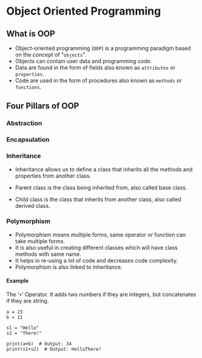 # Object Oriented Programming

## What is OOP

- Object-oriented programming (`OOP`) is a programming paradigm based on the concept of "`objects`".
- Objects can contain user data and programming code.
- Data are found in the form of fields also known as `attributes` or `properties`.
- Code are used in the form of procedures also known as `methods` or `functions`.

## Four Pillars of OOP

### Abstraction
### Encapsulation
### Inheritance

- Inheritance allows us to define a class that inherits all the methods and properties from another class.

- Parent class is the class being inherited from, also called base class.

- Child class is the class that inherits from another class, also called derived class.


### Polymorphism

- Polymorphism means multiple forms, same operator or function can take multiple forms. 
- It is also useful in creating different classes which will have class methods with same name.
- It helps in re-using a lot of code and decreases code complexity. 
- Polymorphism is also linked to inheritance.

#### Example

The '`+`' Operator. It adds two numbers if they are integers, but concatenates if they are string.

```commandline
a = 23
b = 11

s1 = "Hello"
s2 = "There!"

print(a+b)  # Output: 34
print(s1+s2)  # Output: HelloThere!
```


